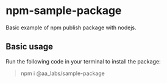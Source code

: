 # npm-sample-package
Basic example of npm publish package with nodejs.

## Basic usage
Run the following code in your terminal to install the package:
> npm i @aa_labs/sample-package 
